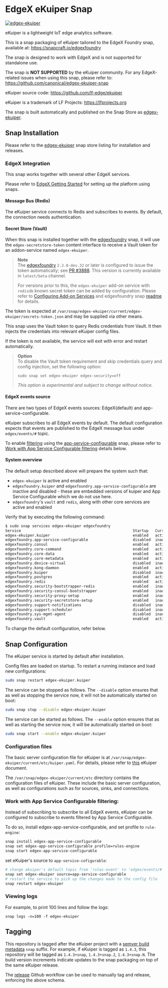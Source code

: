 # EdgeX eKuiper Snap
[![edgex-ekuiper](https://snapcraft.io/edgex-ekuiper/badge.svg)](https://snapcraft.io/edgex-ekuiper)

eKuiper is a lightweight IoT edge analytics software.

This is a snap packaging of eKuiper tailored to the EdgeX Foundry snap,
available at: https://snapcraft.io/edgexfoundry

The snap is designed to work with EdgeX and is not supported 
for standalone use.

The snap is **NOT SUPPORTED** by the eKuiper community.
For any EdgeX-related issues when using this snap, please refer to:
https://github.com/canonical/edgex-ekuiper-snap

eKuiper source code: https://github.com/lf-edge/ekuiper

eKuiper is a trademark of LF Projects: https://lfprojects.org

The snap is built automatically and published on the Snap Store as [edgex-ekuiper].

## Snap Installation
Please refer to the [edgex-ekuiper] snap store listing for installation and releases.

### EdgeX Integration
This snap works together with several other EdgeX services.

Please refer to [EdgeX Getting Started](https://docs.edgexfoundry.org/latest/getting-started/Ch-GettingStartedUsers/) for setting up the platform using snaps.

#### Message Bus (Redis)
The eKuiper service connects to Redis and subscribes to events.
By default, the connection needs authentication.

#### Secret Store (Vault)
When this snap is installed together with the [edgexfoundry] snap, it will use the `edgex-secretstore-token` content interface to receive a Vault token for an addon-service named `edgex-ekuiper`. 

> **Note**  
> The [edgexfoundry] `2.2.0-dev.32` or later is configured to issue the token automatically; see [PR #3888](https://github.com/edgexfoundry/edgex-go/pull/3888). This version is currently available in `latest/beta` channel.
>
> For versions prior to this, the `edgex-ekuiper` add-on service with `redisdb` known secret token can be added by configuration. Please refer to [Configuring Add-on Services](https://docs.edgexfoundry.org/latest/security/Ch-Configuring-Add-On-Services/) and edgexfoundry snap [readme](https://github.com/edgexfoundry/edgex-go/tree/jakarta/snap#secret-store-settings-prefix-envsecurity-secret-store) for details.

The token is expected at `/var/snap/edgex-ekuiper/current/edgex-ekuiper/secrets-token.json` and may be supplied via other means.

This snap uses the Vault token to query Redis credentials from Vault. It then injects the credentials into relevant eKuiper config files.

If the token is not available, the service will exit with error and restart automatically.

> **Option**  
> To disable the Vault token requirement and skip credentials query and config injection, set the following option:
> ```
> sudo snap set edgex-ekuiper edgex-security=off
> ```
> *This option is experimental and subject to change without notice.*

#### EdgeX events source
There are two types of EdgeX events sources: EdgeX(default) and app-service-configurable. 

eKuiper subscribes to all EdgeX events by default.
The default configuration expects that events are published to the EdgeX message bus under `edgex/events/#` topic.


To enable [filtering](https://docs.edgexfoundry.org/latest/microservices/application/AppServiceConfigurable) using the [app-service-configurable] snap, 
please  refer to [Work with App Service Configurable filtering](#work-with-app-service-configurable-filtering) details below.

#### System overview
The default setup described above will prepare the system such that:
- `edgex-ekuiper` is active and enabled
- `edgexfoundry.kuiper` and `edgexfoundry.app-service-configurable` are inactive and disabled - these are embedded versions of kuiper and App Service Configurable which we do not use here.
- `edgexfoundry`'s `vault` and `redis`, along with other core services are active and enabled

Verify that by executing the following command:
```bash
$ sudo snap services edgex-ekuiper edgexfoundry
Service                                                  Startup   Current   Notes
edgex-ekuiper.kuiper                                     enabled   active    -
edgexfoundry.app-service-configurable                    disabled  inactive  -
edgexfoundry.consul                                      enabled   active    -
edgexfoundry.core-command                                enabled   active    -
edgexfoundry.core-data                                   enabled   active    -
edgexfoundry.core-metadata                               enabled   active    -
edgexfoundry.device-virtual                              disabled  inactive  -
edgexfoundry.kong-daemon                                 enabled   active    -
edgexfoundry.kuiper                                      disabled  inactive  -
edgexfoundry.postgres                                    enabled   active    -
edgexfoundry.redis                                       enabled   active    -
edgexfoundry.security-bootstrapper-redis                 enabled   inactive  -
edgexfoundry.security-consul-bootstrapper                enabled   inactive  -
edgexfoundry.security-proxy-setup                        enabled   inactive  -
edgexfoundry.security-secretstore-setup                  enabled   inactive  -
edgexfoundry.support-notifications                       disabled  inactive  -
edgexfoundry.support-scheduler                           disabled  inactive  -
edgexfoundry.sys-mgmt-agent                              disabled  inactive  -
edgexfoundry.vault                                       enabled   active    -
```

To change the default configuration, refer below.

## Snap Configuration
The eKuiper service is started by default after installation.

Config files are loaded on startup.
To restart a running instance and load new configurations:
```bash
sudo snap restart edgex-ekuiper.kuiper
```

The service can be stopped as follows. The `--disable` option
ensures that as well as stopping the service now, 
it will not be automatically started on boot:
```bash
sudo snap stop --disable edgex-ekuiper.kuiper
```

The service can be started as follows. 
The `--enable` option ensures that as well as starting the service now, 
it will be automatically started on boot:
```bash
sudo snap start --enable edgex-ekuiper.kuiper
```

### Configuration files
The basic server configuration file for eKuiper is at `/var/snap/edgex-ekuiper/current/etc/kuiper.yaml`.
For details, please refer to [this](https://github.com/lf-edge/ekuiper/blob/master/docs/en_US/operation/config/configuration_file.md) eKuiper document.

The `/var/snap/edgex-ekuiper/current/etc` directory contains the configuration files of eKuiper. 
These include the basic server configuration, as well as configurations such as for sources, sinks, and connections.

### Work with App Service Configurable filtering:
Instead of subscribing to subscribe to all EdgeX events, eKuiper can be configured to subscribe to events filtered by App Service Configurable.

To do so, install edgex-app-service-configurable, and set profile to `rule-engine`:
```bash
snap install edgex-app-service-configurable
snap set edgex-app-service-configurable profile=rules-engine
snap start edgex-app-service-configurable
````
set eKuiper's source to `app-service-cofigurable`:
```bash
# change ekuiper's default topic from 'rules-event' to 'edgex/events/#', default messageType from 'event' to 'request'
snap set edgex-ekuiper source=app-service-configurable
# restart the service to pick up the changes made to the config file
snap restart edgex-ekuiper
```


### Viewing logs
For example, to print 100 lines and follow the logs:
```
snap logs -n=100 -f edgex-ekuiper
```

## Tagging
This repository is tagged after the eKuiper project with a [semver build metadata](https://semver.org/#spec-item-10) `snap` suffix.
For example, if eKuiper is tagged as `1.4.3`, this repository will be tagged as `1.4.3+snap`, `1.4.3+snap.2`, `1.4.3+snap.N`. The build version increments indicate updates to the snap packaging on top of the same eKuiper release.

The [release](https://github.com/canonical/edgex-ekuiper-snap/actions/workflows/release.yml) Github workflow can be used to manually tag and release, enforcing the above schema.


[edgex-ekuiper]: https://snapcraft.io/edgex-ekuiper
[edgexfoundry]: https://snapcraft.io/edgexfoundry
[app-service-configurable]: https://snapcraft.io/edgex-app-service-configurable
